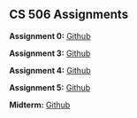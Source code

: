## CS 506 Assignments

**Assignment 0:** 
[Github](https://github.com/Bip3/Bip3.github.io)


**Assignment 3:** 
[Github](https://github.com/Bip3/HW3/tree/master)

**Assignment 4:**
[Github](https://github.com/Bip3/Aking03-assignment-4)

**Assignment 5:**
[Github](https://github.com/Bip3/Aking03-assignment-5)

**Midterm:**
[Github](https://github.com/Bip3/Midterm-Aking03)
